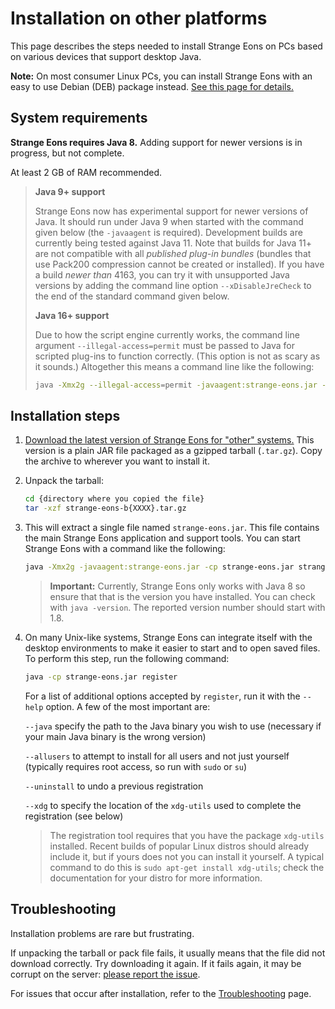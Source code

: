 # Installation on other platforms

This page describes the steps needed to install Strange Eons on PCs based on various devices that support desktop Java.

**Note:** On most consumer Linux PCs, you can install Strange Eons with an easy to use Debian (DEB) package instead. [See this page for details.](um-install-linux.md)

## System requirements

**Strange Eons requires Java 8.** Adding support for newer versions is in progress, but not complete.

At least 2 GB of RAM recommended.

> **Java 9+ support**
>
> Strange Eons now has experimental support for newer versions of Java. It should run under Java 9 when started with the command given below (the `-javaagent` is required). Development builds are currently being tested against Java 11. Note that builds for Java 11+ are not compatible with all *published plug-in bundles* (bundles that use Pack200 compression cannot be created or installed). If you have a build *newer than* 4163, you can try it with unsupported Java versions by adding the command line option `--xDisableJreCheck` to the end of the standard command given below.
>
> **Java 16+ support**
>
> Due to how the script engine currently works, the command line argument `--illegal-access=permit` must be passed to Java for scripted plug-ins to function correctly. (This option is not as scary as it sounds.) Altogether this means a command line like the following:
>
> ```bash
> java -Xmx2g --illegal-access=permit -javaagent:strange-eons.jar -cp strange-eons.jar strangeeons --xDisableJreCheck
> ```

## Installation steps

1. [Download the latest version of Strange Eons for "other" systems.](http://cgjennings.ca/eons/download/update.html?platform=other) This version is a plain JAR file packaged as a gzipped tarball (`.tar.gz`). Copy the archive to wherever you want to install it.

2. Unpack the tarball:

   ```bash
   cd {directory where you copied the file}
   tar -xzf strange-eons-b{XXXX}.tar.gz
   ```

3. This will extract a single file named `strange-eons.jar`. This file contains the main Strange Eons application and support tools. You can start Strange Eons with a command like the following:

   ```bash
   java -Xmx2g -javaagent:strange-eons.jar -cp strange-eons.jar strangeeons
   ```
   
   > **Important:** Currently, Strange Eons only works with Java 8 so ensure that that is the version you have installed. You can check with `java -version`. The reported version number should start with 1.8.
   
4. On many Unix-like systems, Strange Eons can integrate itself with the desktop environments to make it easier to start and to open saved files. To perform this step, run the following command:

   ```bash
   java -cp strange-eons.jar register
   ```

   For a list of additional options accepted by `register`, run it with the `--help` option. A few of the most important are:

   `--java` specify the path to the Java binary you wish to use (necessary if your main Java binary is the wrong version)

   `--allusers` to attempt to install for all users and not just yourself (typically requires root access, so run with `sudo` or `su`)

   `--uninstall` to undo a previous registration

   `--xdg` to specify the location of the `xdg-utils` used to complete the registration (see below)
   
   >The registration tool requires that you have the package `xdg-utils` installed. Recent builds of popular Linux distros should already include it, but if yours does not you can install it yourself. A typical command to do this is `sudo apt-get install xdg-utils`; check the documentation for your distro for more information.

## Troubleshooting

Installation problems are rare but frustrating.

If unpacking the tarball or pack file fails, it usually means that the file did not download correctly. Try downloading it again. If it fails again, it may be corrupt on the server: [please report the issue](https://cgjennings.ca/contact.html).

For issues that occur after installation, refer to the [Troubleshooting](um-install-troubleshooting.md) page.

